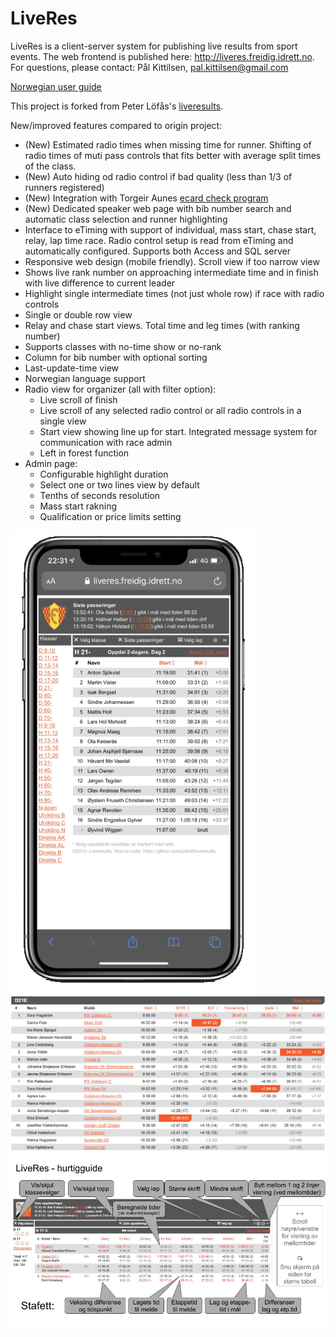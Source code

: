 # LiveRes
LiveRes is a client-server system for publishing live results from sport events. The web frontend is published here: http://liveres.freidig.idrett.no. For questions, please contact: Pål Kittilsen, pal.kittilsen@gmail.com

[Norwegian user guide](https://docs.google.com/document/d/1MGTH807QShXwFZVL1RiB1azCDjvMclou3DKP0TuHw84)

This project is forked from Peter Löfås's [liveresults](https://github.com/petlof/liveresults). 

New/improved features compared to origin project:

* (New) Estimated radio times when missing time for runner. Shifting of radio times of muti pass controls that fits better with average split times of the class. 
* (New) Auto hiding od radio control if bad quality (less than 1/3 of runners registered)
* (New) Integration with Torgeir Aunes [ecard check program](https://github.com/Taune/EmiTagCheck)
* (New) Dedicated speaker web page with bib number search and automatic class selection and runner highlighting
* Interface to eTiming with support of individual, mass start, chase start, relay, lap time race. Radio control setup is read from eTiming and automatically configured. Supports both Access and SQL server 
* Responsive web design (mobile friendly). Scroll view if too narrow view
* Shows live rank number on approaching intermediate time and in finish with live difference to current leader
* Highlight single intermediate times (not just whole row) if race with radio controls
* Single or double row view
* Relay and chase start views. Total time and leg times (with ranking number)
* Supports classes with no-time show or no-rank
* Column for bib number with optional sorting
* Last-update-time view
* Norwegian language support
* Radio view for organizer (all with filter option):
   * Live scroll of finish
   * Live scroll of any selected radio control or all radio controls in a single view
   * Start view showing line up for start. Integrated message system for communication with race admin
   * Left in forest function
* Admin page:
   * Configurable highlight duration
   * Select one or two lines view by default
   * Tenths of seconds resolution
   * Mass start rakning
   * Qualification or price limits setting
   
![Mobile view](Doc/LiveResiPhone.png?raw=true "Example of mobile view")
![Class view](Doc/classview.png?raw=true "Example of class view")
![Guide](web/images/LiveResGuide.jpg?raw=true "LiveRes guide")


